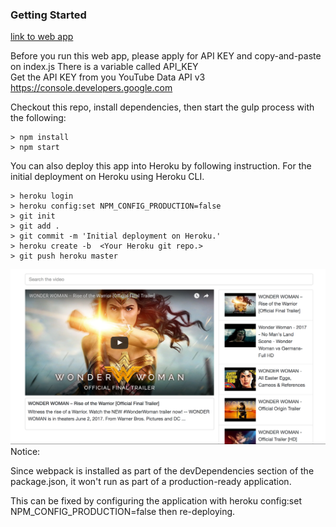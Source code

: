 ### Getting Started
<a href='https://goo.gl/C3HRaL'  target="_blank"> link to web app</a> <br>

Before you run this web app, please apply for API KEY and copy-and-paste on index.js
There is a variable called API_KEY <br>
Get the API KEY from you YouTube Data API v3
https://console.developers.google.com

Checkout this repo, install dependencies, then start the gulp process with the following:
```
> npm install
> npm start
```


You can also deploy this app into Heroku by following instruction.
For the initial deployment on Heroku using Heroku CLI.
```
> heroku login
> heroku config:set NPM_CONFIG_PRODUCTION=false
> git init
> git add .
> git commit -m 'Initial deployment on Heroku.'
> heroku create -b  <Your Heroku git repo.>
> git push heroku master
```


![ScreenShot](screenshot.png)
Notice:

Since webpack is installed as part of the devDependencies section of the package.json,
it won't run as part of a production-ready application.

This can be fixed by configuring the application with
heroku config:set NPM_CONFIG_PRODUCTION=false
then re-deploying.
